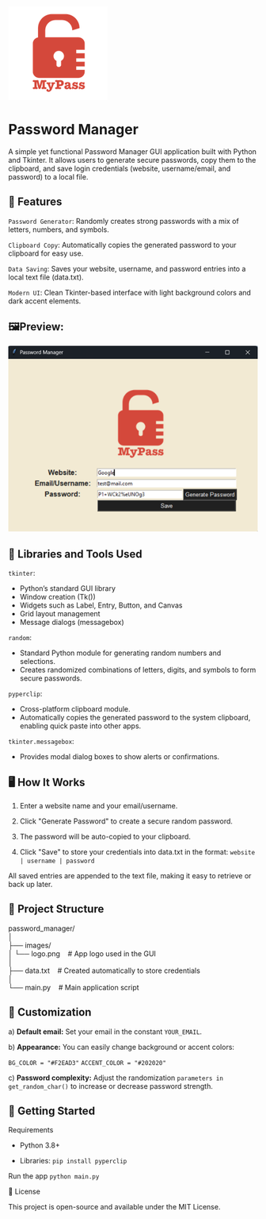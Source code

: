 ![](./images/logo.png)

# Password Manager

A simple yet functional Password Manager GUI application built with Python and Tkinter.
It allows users to generate secure passwords, copy them to the clipboard, and save login credentials (website, username/email, and password) to a local file.

## 🧰 Features

`Password Generator`:
Randomly creates strong passwords with a mix of letters, numbers, and symbols.

`Clipboard Copy`:
Automatically copies the generated password to your clipboard for easy use.

`Data Saving`:
Saves your website, username, and password entries into a local text file (data.txt).

`Modern UI`:
Clean Tkinter-based interface with light background colors and dark accent elements.

## 🖼️Preview:
![](./images/preview.png)

## 🧩 Libraries and Tools Used
`tkinter`: 
- Python’s standard GUI library
- Window creation (Tk())
- Widgets such as Label, Entry, Button, and Canvas
- Grid layout management
- Message dialogs (messagebox)

`random`:
- Standard Python module for generating random numbers and selections.
- Creates randomized combinations of letters, digits, and symbols to form secure passwords.

`pyperclip`:
- Cross-platform clipboard module.
- Automatically copies the generated password to the system clipboard, enabling quick paste into other apps.

`tkinter.messagebox`:
- Provides modal dialog boxes to show alerts or confirmations.

## 🖥️ How It Works

1) Enter a website name and your email/username.

2) Click "Generate Password" to create a secure random password.

3) The password will be auto-copied to your clipboard.

4) Click "Save" to store your credentials into data.txt in the format: `website | username | password`


All saved entries are appended to the text file, making it easy to retrieve or back up later.


## 📁 Project Structure
password_manager/ <br>
│<br>
├── images/<br>
│   └── logo.png        &nbsp;&nbsp;&nbsp;# App logo used in the GUI<br>
│<br>
├── data.txt            &nbsp;&nbsp;&nbsp;# Created automatically to store credentials<br>
│<br>
└── main.py             &nbsp;&nbsp;&nbsp;# Main application script<br>

## 🧠 Customization

a) <b>Default email:</b>
Set your email in the constant `YOUR_EMAIL`.

b) <b>Appearance:</b>
You can easily change background or accent colors:

`BG_COLOR = "#F2EAD3"`
`ACCENT_COLOR = "#202020"`

c) <b>Password complexity:</b>
Adjust the randomization `parameters in get_random_char()` to increase or decrease password strength.

## 🚀 Getting Started
Requirements

- Python 3.8+

- Libraries: `pip install pyperclip`

Run the app
`python main.py`

📜 License

This project is open-source and available under the MIT License.